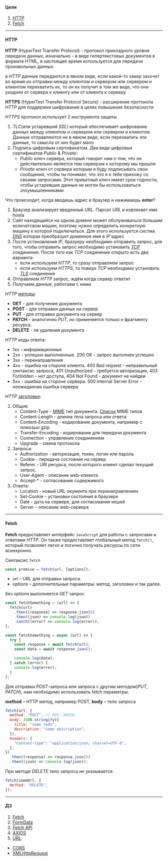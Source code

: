 #### Цели

1. [HTTP](#HTTP)
2. [Fetch](#FETCH)

---

#### <a href="HTTP"></a> HTTP

**HTTP** (HyperText Transfer Protocol) - протокол прикладного уровня передачи данных, изначально - в виде гипертекстовых документов в формате HTML, в настоящее время используется для передачи произвольных данных.

в _HTTP_ данные передаются в явном виде, если какой-то хакер захочет во время их отправки между клиентом и сервером или сервером и клиентом перехватить их, то он их получит в том же виде, что они уходили от сервера к клиенту или от клиента к серверу

**HTTPS** (HyperText Transfer Protocol Secure) - расширение протокола HTTP для поддержки шифрования в целях повышения безопасности

_HTTPS_ протокол использует 2 инструмента защиты

1. _TLC_(или устаревший _SSL_) который обеспечивает шифрование данных между клиентом и сервером или сервером и клиентом. Данные отправляются не в явном виде, если перехватить эти данные, то смысла от них будет мало
2. Подпись цифровым сертификатом. Два вида цифровых сертификатов _Public_ & _Private_:
   - _Public_ ключ сервера, который говорит нам о том, что он действительно является тем сервером к которому мы пришли
   - _Private_ ключ от сервера которым я буду подписывать свои сообщения, чтобы ты понимал, что это я к тебе прихожу со своими запросами. Этот приватный ключ имеет срок годности, чтобы устаревшие данные не могли бы использоваться злоумышленниками

Что происходит, когда вводишь адрес в браузер и нажимаешь **enter**?

1. Браузер анализирует введенный _URL_. Парсит _URL_ и извлекает имя *host*a
2. Сайт находящийся на одном домене может обслуживаться большим количетсвом машин, поэтому нужно определить конкретную машину к которой подключаться. Для этого используется систма _[DNS](https://ru.wikipedia.org/wiki/DNS)_ которая преобразует доменное имя в _IP_ адрес
3. После установления _IP_, бразуеру необходимо отправить запрос, для того, чтобы отправить запрос необходимо установить _[TCP](https://ru.wikipedia.org/wiki/Transmission_Control_Protocol)_ соединение. После того как _TCP_ соединение открыто есть два варианта:
   - если используем _HTTP_, то сразу отправляем запрос
   - если используем _HTTPS_, то поверх _TCP_ необходимо установить _[TLS](https://ru.wikipedia.org/wiki/TLS)_ соединение
4. Отправляем _HTTP_ запрос, ждём когда сервер ответит
5. Получаем данные, работаем с ними

_HTTP_ [методы](https://ru.wikipedia.org/wiki/HTTP#%D0%9C%D0%B5%D1%82%D0%BE%D0%B4%D1%8B):

- **GET** - для получение документа
- **POST** - для отправки данных на сервер
- **PUT** - для отправки документа на сервер
- **PATCH** - аналогично _PUT_, но применяется только к фрагменту ресурса.
- **DELETE** - ля удаления документа

_HTTP_ коды ответа:

- 1xx - информационные
- 2xx - успешно выполненные. 200 OK - запрос выполнен успешно
- 3хх - перенаправления
- 4хх - ошибка на стороне клиента. 400 Bad request - неправильный синтаксис запроса, 401 Unauthorized - требуется авторизация, 403 Forbidden - нет доступа, 404 Not Found - документ не найдеи
- 5хх - ошибка на стороне сервера. 500 Internal Server Error - неожиданная ошибка сервера

_HTTP_ [заголовки](https://ru.wikipedia.org/wiki/%D0%A1%D0%BF%D0%B8%D1%81%D0%BE%D0%BA_%D0%B7%D0%B0%D0%B3%D0%BE%D0%BB%D0%BE%D0%B2%D0%BA%D0%BE%D0%B2_HTTP#%D0%9B%D0%B5%D0%B3%D0%B5%D0%BD%D0%B4%D0%B0):

1. Общие:
   - Content-Type - [MIME](https://developer.mozilla.org/ru/docs/Glossary/MIME_type) тип документа. [Список](https://ru.wikipedia.org/wiki/%D0%A1%D0%BF%D0%B8%D1%81%D0%BE%D0%BA_MIME-%D1%82%D0%B8%D0%BF%D0%BE%D0%B2) MIME типов
   - Content-Length - длинна тела запроса или ответа
   - Content-Encoding - кодирование документа, например с помозью gzip
   - Transfer-Encoding - кодирование для передачи документа
   - Connection - управление соединением
   - Upgrade - смена протокола
2. Запроса:
   - Authorization - авторизация, токен, логин или пароль
   - Cookie - передача состояния на сервер
   - Referer - URI ресурса, после которого клиент сделал текущий запрос.
   - User-Agent - описание web-клиента
   - Accept-\* - согласование содержимого
3. Ответа:
   - Location - новый URL окумента при перенаправлениях
   - Set-Cookie - установки состояния в браузере
   - Date - дата на сервере, для согласования кешей
   - Server - описание web-сервера

---

#### <a href="FETCH"></a> Fetch

**Fetch** предоставляет интерфейс `JavaScript` для работы с запросами и ответами _HTTP_. Он также предоставляет глобальный метод `fetch()`, который позволяет легко и логично получать ресурсы по сети асинхронно.

Синтаксис `fetch`

```js
const promise = fetch(url, [options]);
```

- _url_ – URL для отправки запроса.
- _options_ – дополнительные параметры: метод, заголовки и так далее.

без _options_ выполняется _GET_ запрос

```js
const fetchSomething = (url) => {
  fetch(url)
    .then((response) => response.json())
    .then((json) => console.log(json))
    .catch((error) => console.log(error));
};
```

```js
const fetchSomething = async (url) => {
  try {
    const response = await fetch(url);
    const data = await response.json();

    console.log(data);
  } catch (error) {
    console.log(error);
  }
};
```

Для отправки _POST_-запроса или запроса с другим методом(_PUT_, _PATCH_), нам необходимо использовать fetch параметры:

**method** – HTTP метод, например POST,
**body** – тело запроса

```js
fetch(url, {
  method: "POST", // PUT, PATCH
  body: JSON.stringify({
    title: "some todo",
    description: "some description",
  }),
  headers: {
    "Content-type": "application/json; charset=UTF-8",
  },
})
  .then((response) => response.json())
  .then((json) => console.log(json));
```

При методе _DELETE_ тело запроса не указывается

```js
fetch(someUrl, {
  method: "DELETE",
});
```

---

#### ДЗ

1. [Fetch](https://learn.javascript.ru/fetch)
2. [FormData](https://learn.javascript.ru/formdata)
3. [Fetch API](https://learn.javascript.ru/fetch-api)
4. [AXIOS](https://habr.com/ru/company/ruvds/blog/477286/)
5. [URL](https://learn.javascript.ru/url)

- [CORS](https://habr.com/ru/company/macloud/blog/553826/)
- [XMLHttpRequest](https://learn.javascript.ru/xmlhttprequest#http-zagolovki)
